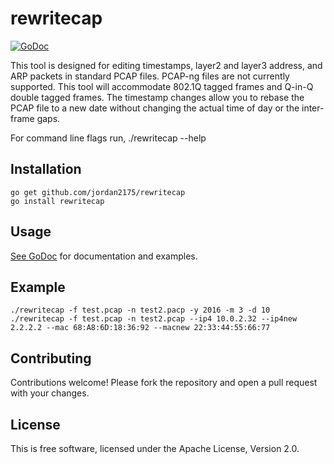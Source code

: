 # rewritecap #

[![GoDoc](https://godoc.org/github.com/jordan2175/rewritecap?status.png)](https://godoc.org/github.com/jordan2175/rewritecap)

This tool is designed for editing timestamps, layer2 and layer3 address, and ARP packets in standard PCAP files. PCAP-ng files are not currently supported. This tool will accommodate 802.1Q tagged frames and Q-in-Q double tagged frames. The timestamp changes allow you to rebase the PCAP file to a new date without changing the actual time of day or the inter-frame gaps.  

For command line flags run, ./rewritecap --help  

## Installation ##

```
go get github.com/jordan2175/rewritecap
go install rewritecap
```

## Usage ##

[See GoDoc](http://godoc.org/github.com/jordan2175/rewritecap) for
documentation and examples.

## Example ##

```
./rewritecap -f test.pcap -n test2.pacp -y 2016 -m 3 -d 10
./rewritecap -f test.pcap -n test2.pcap --ip4 10.0.2.32 --ip4new 2.2.2.2 --mac 68:A8:6D:18:36:92 --macnew 22:33:44:55:66:77 
```

## Contributing ##

Contributions welcome! Please fork the repository and open a pull request
with your changes.

## License ##

This is free software, licensed under the Apache License, Version 2.0.

